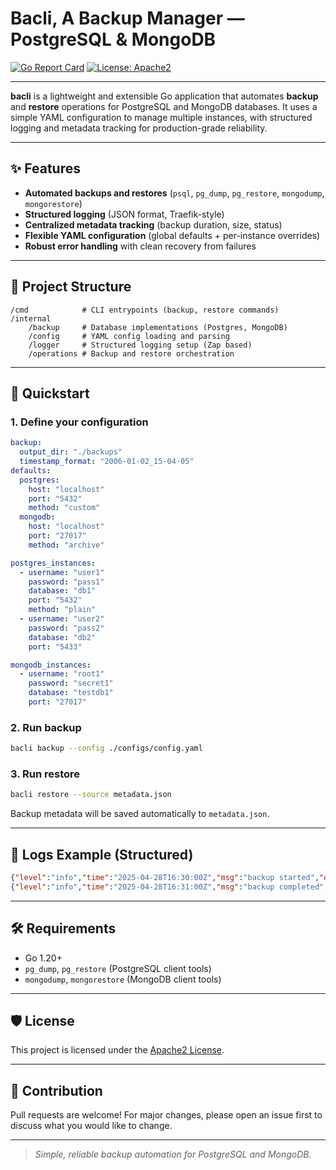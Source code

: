 # Bacli, A Backup Manager — PostgreSQL & MongoDB

[![Go Report Card](https://goreportcard.com/badge/github.com/kebairia/backup)](https://goreportcard.com/report/github.com/kebairia/backup)
[![License: Apache2](https://img.shields.io/badge/License-Apache%202.0-blue.svg)](LICENSE)

---

**bacli** is a lightweight and extensible Go application that automates **backup** and **restore** operations for PostgreSQL and MongoDB databases.
It uses a simple YAML configuration to manage multiple instances, with structured logging and metadata tracking for production-grade reliability.

---

## ✨ Features

- **Automated backups and restores** (`psql`, `pg_dump`, `pg_restore`, `mongodump`, `mongorestore`)
- **Structured logging** (JSON format, Traefik-style)
- **Centralized metadata tracking** (backup duration, size, status)
- **Flexible YAML configuration** (global defaults + per-instance overrides)
- **Robust error handling** with clean recovery from failures

---

## 📂 Project Structure

```plaintext
/cmd            # CLI entrypoints (backup, restore commands)
/internal
    /backup     # Database implementations (Postgres, MongoDB)
    /config     # YAML config loading and parsing
    /logger     # Structured logging setup (Zap based)
    /operations # Backup and restore orchestration
```

---

## 🚀 Quickstart

### 1. Define your configuration

```yaml
backup:
  output_dir: "./backups"
  timestamp_format: "2006-01-02_15-04-05"
defaults:
  postgres:
    host: "localhost"
    port: "5432"
    method: "custom"
  mongodb:
    host: "localhost"
    port: "27017"
    method: "archive"

postgres_instances:
  - username: "user1"
    password: "pass1"
    database: "db1"
    port: "5432"
    method: "plain"
  - username: "user2"
    password: "pass2"
    database: "db2"
    port: "5433"

mongodb_instances:
  - username: "root1"
    password: "secret1"
    database: "testdb1"
    port: "27017"
```

### 2. Run backup

```bash
bacli backup --config ./configs/config.yaml
```

### 3. Run restore

```bash
bacli restore --source metadata.json
```

Backup metadata will be saved automatically to `metadata.json`.

---

## 📜 Logs Example (Structured)

```json
{"level":"info","time":"2025-04-28T16:30:00Z","msg":"backup started","database":"testdb1","engine":"mongodb","path":"./backups/mongodb/2025-04-28_testdb1"}
{"level":"info","time":"2025-04-28T16:31:00Z","msg":"backup completed","database":"testdb1","engine":"mongodb","path":"./backups/mongodb/2025-04-28_testdb1","duration":"15s"}
```

---

## 🛠 Requirements

- Go 1.20+
- `pg_dump`, `pg_restore` (PostgreSQL client tools)
- `mongodump`, `mongorestore` (MongoDB client tools)

---

## 🛡 License

This project is licensed under the [Apache2 License](LICENSE).

---

## 📣 Contribution

Pull requests are welcome! For major changes, please open an issue first to discuss what you would like to change.

---

> _Simple, reliable backup automation for PostgreSQL and MongoDB._

